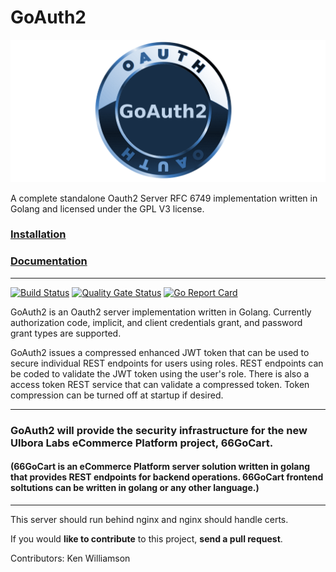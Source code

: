 # GoAuth2 
![](./static/images/goAuth2.png)

A complete standalone Oauth2 Server RFC 6749 implementation written in Golang and licensed under the GPL V3 license.


### [Installation](https://github.com/Ulbora/GoAuth2/wiki/Installation)


### [Documentation](https://github.com/Ulbora/GoAuth2/wiki)

---

[![Build Status](https://travis-ci.org/Ulbora/GoAuth2.svg?branch=master)](https://travis-ci.org/Ulbora/GoAuth2)
[![Quality Gate Status](https://sonarcloud.io/api/project_badges/measure?project=Ulbora_GoAuth2&metric=alert_status)](https://sonarcloud.io/dashboard?id=Ulbora_GoAuth2)
[![Go Report Card](https://goreportcard.com/badge/github.com/Ulbora/GoAuth2)](https://goreportcard.com/report/github.com/Ulbora/GoAuth2)



GoAuth2 is an Oauth2 server implementation written in Golang. Currently authorization code, 
implicit, and client credentials grant, and password grant types are supported.

GoAuth2 issues a compressed enhanced JWT token that can be used to secure individual REST endpoints for users using roles. REST endpoints can be coded to validate the JWT token using the user's role. There is also a access token REST service that can validate a compressed token. Token compression can be turned off at startup if desired.

---

### GoAuth2 will provide the security infrastructure for the new Ulbora Labs eCommerce Platform project, 66GoCart.
#### (66GoCart is an eCommerce Platform server solution written in golang that provides REST endpoints for backend operations. 66GoCart frontend soltutions can be written in golang or any other language.)

---

This server should run behind nginx and nginx should handle certs.

If you would **like to contribute** to this project, **send a pull request**.


Contributors:
Ken Williamson

